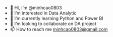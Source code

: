 - 👋 Hi, I’m @minhcao0803
- 👀 I’m interested in Data Analytic
- 🌱 I’m currently learning Python and Power BI
- 💞️ I’m looking to collaborate on DA project
- 📫 How to reach me minhcao0803@gmail.com

<!---
minhcao0803/minhcao0803 is a ✨ special ✨ repository because its `README.md` (this file) appears on your GitHub profile.
You can click the Preview link to take a look at your changes.
--->
